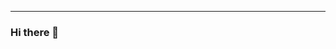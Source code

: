 

---

### Hi there 👋





<!--
**Zain517/Zain517** is a ✨ _special_ ✨ repository because its `README.md` (this file) appears on your GitHub profile.
![Cover pic](/cover.png)
![YOURNAME github stats](https://github-readme-stats.vercel.app/api?username=zain517&show_icons=true&hide_border=true)
![Views](https://visitor-badge.glitch.me/badge?page_id=page.id)


Here are some ideas to get you started:

- 🔭 I’m currently working on ...
- 🌱 I’m currently learning ...
- 👯 I’m looking to collaborate on ...
- 🤔 I’m looking for help with ...
- 💬 Ask me about ...
- 📫 How to reach me: ...
- 😄 Pronouns: ...
- ⚡ Fun fact: ...


![image title](https://rushter.com/counter.svg)

[![Top Langs](https://github-readme-stats.vercel.app/api/top-langs/?username=zain517)](https://github.com/anuraghazra/github-readme-stats)'
-->
